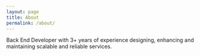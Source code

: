 ```yaml
---
layout: page
title: About
permalink: /about/
---
```


Back End Developer with 3+ years of experience designing, enhancing and maintaining scalable and reliable services.
